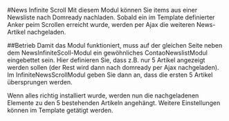 #News Infinite Scroll
Mit diesem Modul können Sie items aus einer Newsliste nach Domready nachladen. Sobald ein im Template definierter Anker peim Scrollen erreicht wurde, werden per Ajax die weiteren News-Artikel nachgeladen.

##Betrieb
Damit das Modul funktioniert, muss auf der gleichen Seite neben dem NewsInfiniteScoll-Modul ein gewöhnliches ContaoNewslistModul eingebettet sein. Hier definieren Sie, dass z.B. nur 5 Artikel angezeigt werden sollen (der Rest wird dann nach domready per Ajax nachgeladen).
Im InfiniteNewsScrollModul geben Sie dann an, dass die ersten 5 Artikel übersprungen werden.

Wenn alles richtig installiert wurde, werden nun die nachgeladenen Elemente zu den 5 bestehenden Artikeln angehängt. Weitere Einstellungen können im Template getätigt werden.

